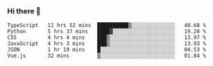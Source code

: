 ### Hi there 👋

<!--START_SECTION:waka-->

```text
TypeScript   11 hrs 52 mins  ██████████▒░░░░░░░░░░░░░░   40.68 %
Python       5 hrs 37 mins   ████▓░░░░░░░░░░░░░░░░░░░░   19.28 %
CSS          4 hrs 4 mins    ███▒░░░░░░░░░░░░░░░░░░░░░   13.97 %
JavaScript   4 hrs 3 mins    ███▒░░░░░░░░░░░░░░░░░░░░░   13.93 %
JSON         1 hr 19 mins    █░░░░░░░░░░░░░░░░░░░░░░░░   04.53 %
Vue.js       32 mins         ▒░░░░░░░░░░░░░░░░░░░░░░░░   01.84 %
```

<!--END_SECTION:waka-->
